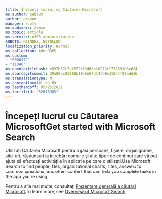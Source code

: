 ```yaml
---
title: Începeți lucrul cu Căutarea Microsoft
ms.author: pebaum
author: pebaum
manager: scotv
ms.audience: Admin
ms.topic: article
ms.service: o365-administration
ROBOTS: NOINDEX, NOFOLLOW
localization_priority: Normal
ms.collection: Adm_O365
ms.custom:
- "9006479"
- "11046"
ms.openlocfilehash: e897b37c7cf5721f0d68bf0212e1772591b3e684
ms.sourcegitcommit: 29a88bc83086b18b0e0fd14fe8ed18a4f88edd06
ms.translationtype: MT
ms.contentlocale: ro-RO
ms.lasthandoff: 05/25/2021
ms.locfileid: "52676383"
---
```

# <a name="get-started-with-microsoft-search"></a><span data-ttu-id="2e5c8-102">Începeți lucrul cu Căutarea Microsoft</span><span class="sxs-lookup"><span data-stu-id="2e5c8-102">Get started with Microsoft Search</span></span>

<span data-ttu-id="2e5c8-103">Utilizați Căutarea Microsoft pentru a găsi persoane, fișiere, organigrame, site-uri, răspunsuri la întrebări comune și alte tipuri de conținut care vă pot ajuta să efectuați activitățile în aplicația pe care o utilizați.</span><span class="sxs-lookup"><span data-stu-id="2e5c8-103">Use Microsoft Search to find people, files, organizational charts, sites, answers to common questions, and other content that can help you complete tasks in the app you're using.</span></span>

<span data-ttu-id="2e5c8-104">Pentru a afla mai multe, consultați [Prezentare generală a căutării Microsoft.](https://go.microsoft.com/fwlink/?linkid=2157644)</span><span class="sxs-lookup"><span data-stu-id="2e5c8-104">To learn more, see [Overview of Microsoft Search](https://go.microsoft.com/fwlink/?linkid=2157644).</span></span>
